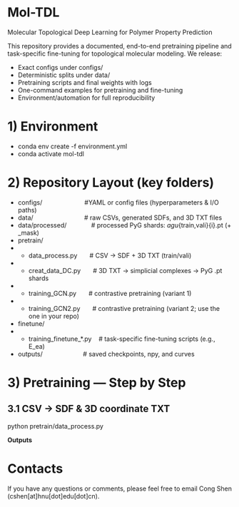 # Mol-TDL
Molecular Topological Deep Learning for Polymer Property Prediction

This repository provides a documented, end-to-end pretraining pipeline and task-specific fine-tuning for topological molecular modeling. We release:
* Exact configs under configs/
* Deterministic splits under data/
* Pretraining scripts and final weights with logs
* One-command examples for pretraining and fine-tuning
* Environment/automation for full reproducibility

# 1) Environment
* conda env create -f environment.yml
* conda activate mol-tdl

# 2) Repository Layout (key folders)
- configs/     &nbsp;&nbsp;&nbsp;&nbsp;&nbsp;&nbsp;&nbsp;&nbsp;&nbsp;&nbsp;&nbsp;&nbsp;&nbsp;&nbsp;&nbsp;&nbsp;&nbsp;&nbsp;&nbsp;&nbsp;&nbsp;&nbsp;          #YAML or config files (hyperparameters & I/O paths)
- data/        &nbsp;&nbsp;&nbsp;&nbsp;&nbsp;&nbsp;&nbsp;&nbsp;&nbsp;&nbsp;&nbsp;&nbsp; &nbsp;&nbsp;&nbsp;&nbsp;&nbsp;&nbsp;&nbsp;&nbsp;&nbsp;&nbsp;&nbsp;&nbsp;&nbsp;&nbsp;          # raw CSVs, generated SDFs, and 3D TXT files   
- data/processed/   &nbsp;&nbsp;&nbsp;&nbsp;&nbsp;&nbsp;&nbsp;&nbsp;&nbsp;&nbsp;&nbsp;&nbsp;     # processed PyG shards: <dataset>_agu_{train,vali}{i}.pt (+ _mask)   
- pretrain/  
-  + data_process.py   &nbsp;&nbsp;&nbsp;&nbsp;&nbsp;   # CSV -> SDF + 3D TXT (train/vali)  
-  + creat_data_DC.py  &nbsp;&nbsp;&nbsp;&nbsp;&nbsp;   # 3D TXT -> simplicial complexes -> PyG .pt shards  
-  + training_GCN.py   &nbsp;&nbsp;&nbsp;&nbsp;&nbsp;   # contrastive pretraining (variant 1)  
-  + training_GCN2.py  &nbsp;&nbsp;&nbsp;&nbsp;&nbsp;  # contrastive pretraining (variant 2; use the one in your repo)  
- finetune/  
-  + training_finetune_*.py &nbsp;&nbsp; # task-specific fine-tuning scripts (e.g., E_ea)  
- outputs/           &nbsp;&nbsp;&nbsp;&nbsp;&nbsp;&nbsp;&nbsp;&nbsp;&nbsp;&nbsp;&nbsp;&nbsp;&nbsp;&nbsp;&nbsp;&nbsp;&nbsp;&nbsp;&nbsp;&nbsp;&nbsp;    # saved checkpoints, npy, and curves  

# 3) Pretraining — Step by Step
## 3.1 CSV → SDF & 3D coordinate TXT
python pretrain/data_process.py

**Outputs**


# Contacts
If you have any questions or comments, please feel free to email Cong Shen (cshen[at]hnu[dot]edu[dot]cn).
